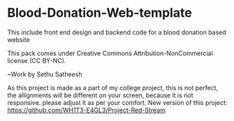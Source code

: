 # Blood-Donation-Web-template
This include front end design and backend code for a blood donation based website

This pack comes under Creative Commons Attribution-NonCommercial license (CC BY-NC). 

~Work by Sethu Satheesh

As this project is made as a part of my college project, this is not perfect, the allignments will be different on your screen, because it is not responsive. please adjust it as per your  comfort.
New version of this project:  https://github.com/WH1T3-E4GL3/Project-Red-Stream
